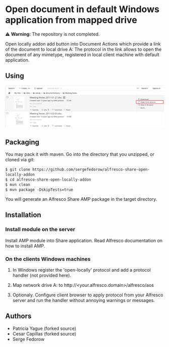 # Open document in default Windows application from mapped drive

⚠️ **Warning:** The repository is not completed.

Open locally addon add button into Document Actions which provide a link of the document to local drive A: The protocol in the link allows to open the document of any mimetype, registered in local client machine with default application.

## Using

![Edit locally Action](screenshots/EditLocally.png)

## Packaging

You may pack it with maven. Go into the directory that you unzipped, or cloned via git:

    $ git clone https://github.com/sergefedorow/alfresco-share-open-locally-addon
    $ cd alfresco-share-open-locally-addon
    $ mvn clean
    $ mvn package -DskipTests=true

You will generate an Alfresco Share AMP package in the target directory. 

## Installation

### Install module on the server

Install AMP module into Share application. Read Alfresco documentation on how to install AMP.

### On the clients Windows machines

1. In Windows register the 'open-locally' protocol and add a protocol handler (not provided here).

2. Map network drive A: to http://<your.alfresco.domain>/alfresco/aos
3. Optionaly. Configure client browser to apply protocol from your Alfresco server and run the handler without annoying warnings or messages.

## Authors
 * Patricia Yague (forked source)
 * Cesar Capillas (forked source)
 * Serge Fedorow
